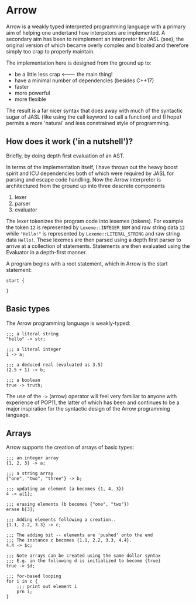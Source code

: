 # Arrow

Arrow is a weakly typed interpreted programming language with a primary aim of helping one undertand how interpetors are implemented. A secondary aim has been to reimplement an interpretor for JASL (see), the original version of which became overly complex and bloated and therefore simply too crap to properly maintain.  

The implementation here is designed from the ground up to:

* be a little less crap <--- the main thing!
* have a minimal number of dependencies (besides C++17)
* faster
* more powerful
* more flexible

The result is a far nicer syntax that does away with much of the syntactic sugar of JASL (like using the call keyword to call a function) and (I hope) permits a more 'natural' and less constrained style of programming.

## How does it work ('in a nutshell')?

Briefly, by doing depth first evaluation of an AST.

In terms of the implementation itself, I have thrown out the heavy boost spirit and ICU dependencies both of which were required by JASL for parsing and escape code handling.
Now the Arrow interpretor is architectured from the ground up into three descrete components

1. lexer
2. parser
3. evaluator

The lexer tokenizes the program code into lexemes (tokens). For example the token `12` is represented by `Lexeme::INTEGER_NUM` and
raw string data `12` while `"Hello!"` is represented by `Lexeme::LITERAL_STRING` and raw string data `Hello!`. 
These lexemes are then parsed using a depth first parser to arrive at a collection of statements. Statements are then evaluated using the Evaluator
in a depth-first manner. 

A program begins with a root statement, which in Arrow is the start statement:

```
start {

}
```

## Basic types

The Arrow programming language is weakly-typed:

```
;;; a literal string
"hello" -> str;

;;; a literal integer
1 -> a;

;;; a deduced real (evaluated as 3.5)
(2.5 + 1) -> b;

;;; a boolean
true -> truth;
```
The use of the `->` (arrow) operator will feel very familiar to anyone with experience of POP11, the latter of which has been and continues to be a major inspiration for the syntactic design of the Arrow programming language.

## Arrays

Arrow supports the creation of arrays of basic types:

```
;;; an integer array
{1, 2, 3} -> a;

;;; a string array
{"one", "two", "three"} -> b;

;;; updating an element (a becomes {1, 4, 3})
4 -> a[1];

;;; erasing elements (b becomes {"one", "two"})
erase b[3];

;;; Adding elements following a creation..
{1.1, 2.2, 3.3} -> c;

;;; The adding bit -- elements are 'pushed' onto the end
;;; The instance c becomes {1.1, 2.2, 3.3, 4.4}.
4.4 -> $c;

;;; Note arrays can be created using the same dollar syntax
;;; E.g. in the following d is initialized to become {true}
true -> $d;

;;; for-based looping
for i in c {
    ;;; print out element i
    prn i;
}
```

